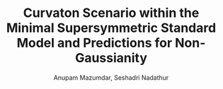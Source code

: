 ---
number: "5"
title: "Curvaton Scenario within the Minimal Supersymmetric Standard Model and Predictions for Non-Gaussianity"
arxiv_link: "https://arxiv.org/abs/1107.4078"
arxiv_id: "1107.4078"
author: "Anupam Mazumdar, Seshadri Nadathur"
reviewed: True
journal: "Phys. Rev. Lett., 108, 111302 (2012)"
---